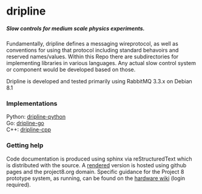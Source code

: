 # **dripline**
##### *Slow controls for medium scale physics experiments.*


Fundamentally, dripline defines a messaging wireprotocol, as well as conventions for using that protocol including standard behavoirs and reserved names/values.
Within this Repo there are subdirectories for implementing libraries in various languages. Any actual slow control system or component would be developed based on those.


Dripline is developed and tested primarily using RabbitMQ 3.3.x on Debian 8.1

### Implementations

Python: [dripline-python](https://github.com/project8/dripline-python)    
Go: [dripline-go](https://github.com/project8/dripline-go)    
C++: [dripline-cpp](https://github.com/project8/dripline-cpp)    


### Getting help
Code documentation is produced using sphinx via reStructuredText which is distributed with the source. A [rendered](http://www.project8.org/dripline) version is hosted using github pages and the project8.org domain.
Specific guidance for the Project 8 prototype system, as running, can be found on the [hardware wiki](http://github.com/project8/hardware/wiki/Slow_Controls_home) (login required).

